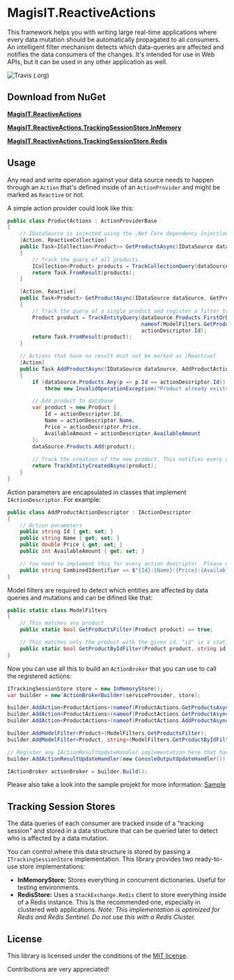 # MagisIT.ReactiveActions
This framework helps you with writing large real-time applications where every data mutation should be automatically propagated to all consumers.
An intelligent filter mechanism detects which data-queries are affected and notifies the data consumers of the changes.
It's intended for use in Web APIs, but it can be used in any other application as well.

![Travis (.org)](https://img.shields.io/travis/MagisIT/MagisIT.ReactiveActions.svg)


## Download from NuGet

[**MagisIT.ReactiveActions**](https://www.nuget.org/packages/MagisIT.ReactiveActions/)

[**MagisIT.ReactiveActions.TrackingSessionStore.InMemory**](https://www.nuget.org/packages/MagisIT.ReactiveActions.TrackingSessionStore.InMemory/)

[**MagisIT.ReactiveActions.TrackingSessionStore.Redis**](https://www.nuget.org/packages/MagisIT.ReactiveActions.TrackingSessionStore.Redis/)

## Usage

Any read and write operation against your data source needs to happen through an `Action` that's defined inside of an `ActionProvider` and might be marked as `Reactive` or not.

A simple action provider could look like this:
```C#
public class ProductActions : ActionProviderBase
{
    // IDataSource is injected using the .Net Core dependency injection mechanism
    [Action, ReactiveCollection]
    public Task<ICollection<Product>> GetProductsAsync(IDataSource dataSource)
    {
        // Track the query of all products.
        ICollection<Product> products = TrackCollectionQuery(dataSource.Products, nameof(ModelFilters.GetProductsFilter));
        return Task.FromResult(products);
    }

    [Action, Reactive]
    public Task<Product> GetProductAsync(IDataSource dataSource, GetProductActionDescriptor actionDescriptor)
    {
        // Track the query of a single product and register a filter to recognize this product in later mutations.
        Product product = TrackEntityQuery(dataSource.Products.FirstOrDefault(p => p.Id == actionDescriptor.Id),
                                           nameof(ModelFilters.GetProductByIdFilter),
                                           actionDescriptor.Id);
        return Task.FromResult(product);
    }

    // Actions that have no result must not be marked as [Reactive]
    [Action]
    public Task AddProductAsync(IDataSource dataSource, AddProductActionDescriptor actionDescriptor)
    {
        if (dataSource.Products.Any(p => p.Id == actionDescriptor.Id))
            throw new InvalidOperationException("Product already exists.");

        // Add product to database
        var product = new Product {
            Id = actionDescriptor.Id,
            Name = actionDescriptor.Name,
            Price = actionDescriptor.Price,
            AvailableAmount = actionDescriptor.AvailableAmount
        };
        dataSource.Products.Add(product);
        
        // Track the creation of the new product. This notifies every consumer of the "GetProductsAsync" action.
        return TrackEntityCreatedAsync(product);
    }
}
```

Action parameters are encapsulated in classes that implement `IActionDescriptor`. For example:
```C#
public class AddProductActionDescriptor : IActionDescriptor
{
    // Action parameters
    public string Id { get; set; }
    public string Name { get; set; }
    public double Price { get; set; }
    public int AvailableAmount { get; set; }

    // You need to implement this for every action descriptor. Please make sure the returned string contains all relevant parameters, cleanly delimited by a colon.
    public string CombinedIdentifier => $"{Id}:{Name}:{Price}:{AvailableAmount}";
}
```

Model filters are required to detect which entities are affected by data queries and mutations and can be difined like that:
```C#
public static class ModelFilters
{
    // This matches any product
    public static bool GetProductsFilter(Product product) => true;

    // This matches only the product with the given id. "id" is a static parameter stored alongside with the data query.
    public static bool GetProductByIdFilter(Product product, string id) => product.Id == id;
}
```

Now you can use all this to build an `ActionBroker` that you can use to call the registered actions:
```c#
ITrackingSessionStore store = new InMemoryStore();
var builder = new ActionBrokerBuilder(serviceProvider, store);

builder.AddAction<ProductActions>(nameof(ProductActions.GetProductsAsync));
builder.AddAction<ProductActions>(nameof(ProductActions.GetProductAsync));
builder.AddAction<ProductActions>(nameof(ProductActions.AddProductAsync));

builder.AddModelFilter<Product>(ModelFilters.GetProductsFilter);
builder.AddModelFilter<Product, string>(ModelFilters.GetProductByIdFilter);

// Register any IActionResultUpdateHandler implementation here that handles the detected data updates in your application.
builder.AddActionResultUpdateHandler(new ConsoleOutputUpdateHandler());

IActionBroker actionBroker = builder.Build();
```

Please also take a look into the sample projekt for more information: [Sample](https://github.com/MagisIT/MagisIT.ReactiveActions/tree/master/MagisIT.ReactiveActions.Sample)

## Tracking Session Stores

The data queries of each consumer are tracked inside of a "tracking session" and stored in a data structure that can be queried later to detect who is affected by a data mutation.

You can control where this data structure is stored by passing a `ITrackingSessionStore` implementation.
This library provides two ready-to-use store implementations:
- **InMemoryStore:** Stores everything in concurrent dictionaries. Useful for testing environments.
- **RedisStore:** Uses a `StackExchange.Redis` client to store everything inside of a Redis instance. This is the recommended one, especially in clustered web applications. *Note: This implementation is optimized for Redis and Redis Sentinel. Do not use this with a Redis Cluster.*

## License

This library is licensed under the conditions of the [MIT license](https://github.com/MagisIT/MagisIT.ReactiveActions/blob/master/LICENSE).

Contributions are very appreciated!

